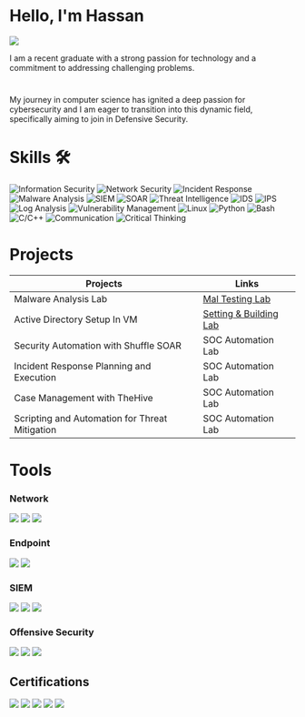 # Hello, I'm Hassan
<a href="https://www.linkedin.com/in/syed-mohd-hassan-0b46a8248/">
    <img src="https://img.shields.io/badge/-LinkedIn-0072b1?style=for-the-badge&logo=linkedin&logoColor=white" />
</a>

I am a recent graduate with a strong passion for technology and a commitment to addressing challenging problems.
#
My journey in computer science has ignited a deep passion for cybersecurity and I am eager to transition into this dynamic field, specifically aiming to join in Defensive Security.

# Skills 🛠
<div>
  <img src="https://img.shields.io/badge/Information%20Security-5C8DBB?style=for-the-badge&logo=security&logoColor=white" alt="Information Security" />
  
  <img src="https://img.shields.io/badge/Network%20Security-1BA0E8?style=for-the-badge&logo=cisco&logoColor=white" alt="Network Security" />

  <img src="https://img.shields.io/badge/Incident%20Response-FC8C40?style=for-the-badge&logo=incident-response&logoColor=white" alt="Incident Response" />

  <img src="https://img.shields.io/badge/Malware%20Analysis-0099CC?style=for-the-badge&logo=malwarebytes&logoColor=white" alt="Malware Analysis" />

  <img src="https://img.shields.io/badge/SIEM-FF6600?style=for-the-badge&logo=ibm&logoColor=white" alt="SIEM" />

  <img src="https://img.shields.io/badge/SOAR-DA4932?style=for-the-badge&logo=dynatrace&logoColor=white" alt="SOAR" />

  <img src="https://img.shields.io/badge/Threat%20Intelligence-FF7800?style=for-the-badge&logo=threat-intelligence&logoColor=white" alt="Threat Intelligence" />

  <img src="https://img.shields.io/badge/IDS-0072C6?style=for-the-badge&logo=cisco&logoColor=white" alt="IDS" />

  <img src="https://img.shields.io/badge/IPS-0072C6?style=for-the-badge&logo=cisco&logoColor=white" alt="IPS" />

  <img src="https://img.shields.io/badge/Log%20Analysis-005D8C?style=for-the-badge&logo=splunk&logoColor=white" alt="Log Analysis" />

  <img src="https://img.shields.io/badge/Vulnerability%20Management-4E5B31?style=for-the-badge&logo=tenable&logoColor=white" alt="Vulnerability Management" />

  <img src="https://img.shields.io/badge/Linux-FCC624?style=for-the-badge&logo=linux&logoColor=black" alt="Linux" />

  <img src="https://img.shields.io/badge/Python-3776AB?style=for-the-badge&logo=python&logoColor=white" alt="Python" />

  <img src="https://img.shields.io/badge/Bash-4EAA25?style=for-the-badge&logo=gnu-bash&logoColor=white" alt="Bash" />

  <img src="https://img.shields.io/badge/C%2FC%2B%2B-00599C?style=for-the-badge&logo=cplusplus&logoColor=white" alt="C/C++" />

  <img src="https://img.shields.io/badge/Communication-0072C6?style=for-the-badge&logo=communication&logoColor=white" alt="Communication" />

  <img src="https://img.shields.io/badge/Critical%20Thinking-FFCC00?style=for-the-badge&logo=critical-thinking&logoColor=black" alt="Critical Thinking" />
</div>



# Projects

| Projects                                         | Links         |
|-----------------------------------------------|----------------------------|
| Malware Analysis Lab | <a href="https://github.com/syedme18/Malware-Analysis-Lab">Mal Testing Lab</a>|
| Active Directory Setup In VM | <a href="https://github.com/syedme18/Setting-Up-Active-Directory-and-Building-a-Domain-Controller-in-a-Virtual-Environment">Setting & Building Lab</a>|
| Security Automation with Shuffle SOAR         | SOC Automation Lab|
| Incident Response Planning and Execution      | SOC Automation Lab|
| Case Management with TheHive                  | SOC Automation Lab|
| Scripting and Automation for Threat Mitigation | SOC Automation Lab|


# Tools

### Network
<div>
    <img src="https://img.shields.io/badge/-Wireshark-1679A7?&style=for-the-badge&logo=Wireshark&logoColor=white" />
    <img src="https://img.shields.io/badge/-Suricata-EF3B2D?&style=for-the-badge&logo=Suricata&logoColor=white" />
    <img src="https://img.shields.io/badge/-Zeek-777BB4?&style=for-the-badge&logo=Zeek&logoColor=white" />
</div>

### Endpoint
<div>
    <img src="https://img.shields.io/badge/-Microsoft_Defender_for_Endpoint-00A4EF?&style=for-the-badge&logo=Microsoft&logoColor=white" />
    <img src="https://img.shields.io/badge/-Velociraptor-4B275F?&style=for-the-badge&logo=Velociraptor&logoColor=white" />
</div>

### SIEM
<div>
    <img src="https://img.shields.io/badge/-Microsoft_Sentinel-0078D4?&style=for-the-badge&logo=Microsoft&logoColor=white" />
    <img src="https://img.shields.io/badge/-Splunk-000000?&style=for-the-badge&logo=Splunk&logoColor=white" />
    <img src="https://img.shields.io/badge/-Elastic-005571?&style=for-the-badge&logo=Elastic&logoColor=white" />
</div>

### Offensive Security
<div>
    <img src="https://img.shields.io/badge/-Metasploit-2A2F39?&style=for-the-badge&logo=Metasploit&logoColor=white" />
    <img src="https://img.shields.io/badge/-Nmap-4682B4?&style=for-the-badge&logo=Nmap&logoColor=white" />
    <img src="https://img.shields.io/badge/-BeEF-F77400?&style=for-the-badge&logoColor=white" />
</div>

## Certifications
<div>
  <a href="https://www.credly.com/go/qvCgg9F8"><img src="https://img.shields.io/badge/Google%20Cybersecurity-blue?style=for-the-badge&logo=google&logoColor=white" /></a>
  <a href="https://codered.eccouncil.org/certificate/79d5ee0c-a369-4127-a388-d70fc1d1440e"><img src="https://img.shields.io/badge/Ethical%20Hacking%20Essentials%20by%20EcCouncil-FF0000?style=for-the-badge&logo=eccouncil&logoColor=white" /></a>
  <img src="https://img.shields.io/badge/-Network%20Fundamentals-white?&style=for-the-badge&logo=Cybrary&logoColor=white" />
  <img src="https://img.shields.io/badge/-MySQL-0000FF?&style=for-the-badge&logo=mysql&logoColor=white" />
   <a href="https://www.udemy.com/certificate/UC-2bcf47b7-8d2f-436e-b2d7-8d96cbef0afc/"><img src="https://img.shields.io/badge/Ethical%20Hacking%20From%20Scratch-purple?style=for-the-badge&logo=udemy&logoColor=white" /></a>



  


</div>
